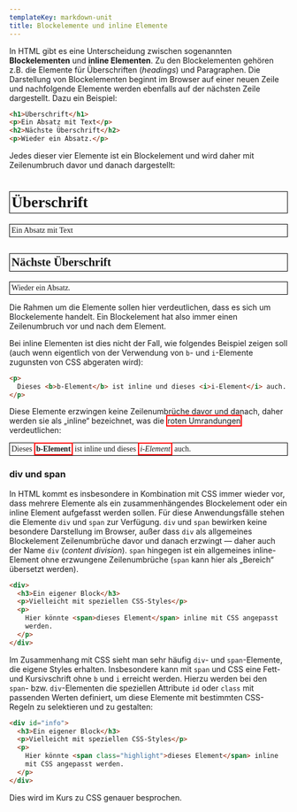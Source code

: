 ```yaml
---
templateKey: markdown-unit
title: Blockelemente und inline Elemente
---
```


In HTML gibt es eine Unterscheidung zwischen sogenannten
**Blockelementen** und **inline Elementen**. Zu den Blockelementen
gehören z.B. die Elemente für Überschriften (_headings_) und Paragraphen.
Die Darstellung von Blockelementen beginnt im Browser auf einer neuen
Zeile und nachfolgende Elemente werden ebenfalls auf der nächsten
Zeile dargestellt. Dazu ein Beispiel:

```html
<h1>Überschrift</h1>
<p>Ein Absatz mit Text</p>
<h2>Nächste Überschrift</h2>
<p>Wieder ein Absatz.</p>
```

Jedes dieser vier Elemente ist ein Blockelement und wird daher
mit Zeilenumbruch davor und danach dargestellt:

<h1 style="font-family: serif; border: 1px solid black; padding: 3px;">Überschrift</h1>
<p style="font-family: serif; border: 1px solid black; padding: 3px;">Ein Absatz mit Text</p>
<h2 style="font-family: serif; border: 1px solid black; padding: 3px;">Nächste Überschrift</h2>
<p style="font-family: serif; border: 1px solid black; padding: 3px;">Wieder ein Absatz.</p>

Die Rahmen um die Elemente sollen hier verdeutlichen, dass es sich um
Blockelemente handelt. Ein Blockelement hat also immer einen Zeilenumbruch
vor und nach dem Element.

Bei inline Elementen ist dies nicht der Fall, wie folgendes Beispiel zeigen soll
(auch wenn eigentlich von der Verwendung von `b`- und `i`-Elemente zugunsten von CSS
abgeraten wird):

```html
<p>
  Dieses <b>b-Element</b> ist inline und dieses <i>i-Element</i> auch.
</p>
```

Diese Elemente erzwingen keine Zeilenumbrüche davor und danach, daher werden sie
als „inline“ bezeichnet, was die <span style="border: 2px solid red;">roten Umrandungen</span> verdeutlichen:

<p style="font-family: serif; border: 1px solid black; padding: 3px;">
  Dieses <b style="border: 2px solid red; padding: 2px">b-Element</b> ist inline und dieses <i style="border: 2px solid red; padding: 2px">i-Element</i> auch.
</p>

### div und span

In HTML kommt es insbesondere in Kombination mit CSS immer wieder
vor, dass mehrere Elemente als ein zusammenhängendes Blockelement oder ein
inline Element aufgefasst werden sollen. Für diese Anwendungsfälle stehen
die Elemente `div` und `span` zur Verfügung. `div` und `span`
bewirken keine besondere Darstellung im Browser, außer dass `div` als
allgemeines Blockelement Zeilenumbrüche davor und danach erzwingt
&mdash; daher auch der Name `div` (_content division_). `span`
hingegen ist ein allgemeines inline-Element ohne erzwungene
Zeilenumbrüche (`span` kann hier als „Bereich“ übersetzt werden).

```html
<div>
  <h3>Ein eigener Block</h3>
  <p>Vielleicht mit speziellen CSS-Styles</p>
  <p>
    Hier könnte <span>dieses Element</span> inline mit CSS angepasst
    werden.
  </p>
</div>
```

Im Zusammenhang mit CSS sieht man sehr häufig `div`- und `span`-Elemente, die
eigene Styles erhalten. Insbesondere kann mit `span` und CSS eine Fett- und
Kursivschrift ohne `b` und `i` erreicht werden. Hierzu werden
bei den `span`- bzw. `div`-Elementen die speziellen Attribute
`id` oder `class` mit passenden Werten definiert, um diese Elemente mit bestimmten CSS-Regeln zu selektieren und zu gestalten:

```html
<div id="info">
  <h3>Ein eigener Block</h3>
  <p>Vielleicht mit speziellen CSS-Styles</p>
  <p>
    Hier könnte <span class="highlight">dieses Element</span> inline
    mit CSS angepasst werden.
  </p>
</div>
```

Dies wird im Kurs zu CSS genauer besprochen.
